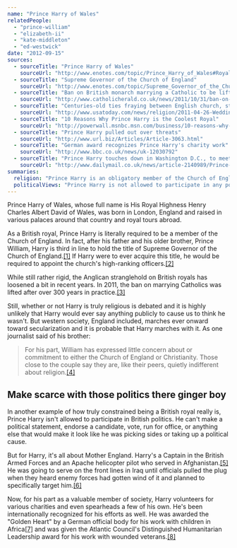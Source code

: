 ```yaml
---
name: "Prince Harry of Wales"
relatedPeople:
  - "prince-william"
  - "elizabeth-ii"
  - "kate-middleton"
  - "ed-westwick"
date: "2012-09-15"
sources:
  - sourceTitle: "Prince Harry of Wales"
    sourceUrl: "http://www.enotes.com/topic/Prince_Harry_of_Wales#Royal_duties"
  - sourceTitle: "Supreme Governor of the Church of England"
    sourceUrl: "http://www.enotes.com/topic/Supreme_Governor_of_the_Church_of_England"
  - sourceTitle: "Ban on British monarch marrying a Catholic to be lifted"
    sourceUrl: "http://www.catholicherald.co.uk/news/2011/10/31/ban-on-british-monarch-marrying-a-catholic-to-be-lifted/"
  - sourceTitle: "Centuries-old ties fraying between English church, state"
    sourceUrl: "http://www.usatoday.com/news/religion/2011-04-26-Wedding_England_church__25_ST_N.htm"
  - sourceTitle: "10 Reasons Why Prince Harry is the Coolest Royal"
    sourceUrl: "http://powerwall.msnbc.msn.com/business/10-reasons-why-prince-harry-is-the-cooler-than-his-bro-9729.gallery#!wallState=0__%2Fbusiness%2F10-reasons-why-prince-harry-is-the-cooler-than-his-bro-9729.gallery%3FphotoId%3D39118"
  - sourceTitle: "Prince Harry pulled out over threats"
    sourceUrl: "http://www.url.biz/Articles/Article-3063.html"
  - sourceTitle: "German award recognizes Prince Harry's charity work"
    sourceUrl: "http://www.bbc.co.uk/news/uk-12030792"
  - sourceTitle: "Prince Harry touches down in Washington D.C., to meet injured war veterans and collect a prestigious award"
    sourceUrl: "http://www.dailymail.co.uk/news/article-2140989/Prince-Harry-touches-Washington-DC-meet-injured-war-veterans-collect-prestigious-award.html"
summaries:
  religion: "Prince Harry is an obligatory member of the Church of England and is third in line to receive the title of \"Supreme Governor\" of that church."
  politicalViews: "Prince Harry is not allowed to participate in any political activity, however he is a war veteran and a decorated humanitarian."
---
```


Prince Harry of Wales, whose full name is His Royal Highness Henry Charles Albert David of Wales, was born in London, England and raised in various palaces around that country and royal tours abroad.

As a British royal, Prince Harry is literally required to be a member of the Church of England. In fact, after his father and his older brother, Prince William, Harry is third in line to hold the title of Supreme Governor of the Church of England.<a class="source-citation" href="#http%3A%2F%2Fwww.enotes.com%2Ftopic%2FPrince_Harry_of_Wales%23Royal_duties" title="Prince Harry of Wales">[1]</a> If Harry were to ever acquire this title, he would be required to appoint the church's high-ranking officers.<a class="source-citation" href="#http%3A%2F%2Fwww.enotes.com%2Ftopic%2FSupreme_Governor_of_the_Church_of_England" title="Supreme Governor of the Church of England">[2]</a>

While still rather rigid, the Anglican stranglehold on British royals has loosened a bit in recent years. In 2011, the ban on marrying Catholics was lifted after over 300 years in practice.<a class="source-citation" href="#http%3A%2F%2Fwww.catholicherald.co.uk%2Fnews%2F2011%2F10%2F31%2Fban-on-british-monarch-marrying-a-catholic-to-be-lifted%2F" title="Ban on British monarch marrying a Catholic to be lifted">[3]</a>

Still, whether or not Harry is truly religious is debated and it is highly unlikely that Harry would ever say anything publicly to cause us to think he wasn't. But western society, England included, marches ever onward toward secularization and it is probable that Harry marches with it. As one journalist said of his brother:

>For his part, William has expressed little concern about or commitment to either the Church of England or Christianity. Those close to the couple say they are, like their peers, quietly indifferent about religion.<a class="source-citation" href="#http%3A%2F%2Fwww.usatoday.com%2Fnews%2Freligion%2F2011-04-26-Wedding_England_church__25_ST_N.htm" title="Centuries-old ties fraying between English church, state">[4]</a>

## 

## Make scarce with those politics there ginger boy

In another example of how truly constrained being a British royal really is, Prince Harry isn't allowed to participate in British politics. He can't make a political statement, endorse a candidate, vote, run for office, or anything else that would make it look like he was picking sides or taking up a political cause.

But for Harry, it's all about Mother England. Harry's a Captain in the British Armed Forces and an Apache helicopter pilot who served in Afghanistan.<a class="source-citation" href="#http%3A%2F%2Fpowerwall.msnbc.msn.com%2Fbusiness%2F10-reasons-why-prince-harry-is-the-cooler-than-his-bro-9729.gallery%23!wallState%3D0__%252Fbusiness%252F10-reasons-why-prince-harry-is-the-cooler-than-his-bro-9729.gallery%253FphotoId%253D39118" title="10 Reasons Why Prince Harry is the Coolest Royal">[5]</a> He was going to serve on the front lines in Iraq until officials pulled the plug when they heard enemy forces had gotten wind of it and planned to specifically target him.<a class="source-citation" href="#http%3A%2F%2Fwww.url.biz%2FArticles%2FArticle-3063.html" title="Prince Harry pulled out over threats">[6]</a>

Now, for his part as a valuable member of society, Harry volunteers for various charities and even spearheads a few of his own. He's been internationally recognized for his efforts as well. He was awarded the "Golden Heart" by a German official body for his work with children in Africa<a class="source-citation" href="#http%3A%2F%2Fwww.bbc.co.uk%2Fnews%2Fuk-12030792" title="German award recognizes Prince Harry&apos;s charity work">[7]</a> and was given the Atlantic Council's Distinguished Humanitarian Leadership award for his work with wounded veterans.<a class="source-citation" href="#http%3A%2F%2Fwww.dailymail.co.uk%2Fnews%2Farticle-2140989%2FPrince-Harry-touches-Washington-DC-meet-injured-war-veterans-collect-prestigious-award.html" title="Prince Harry touches down in Washington D.C., to meet injured war veterans and collect a prestigious award">[8]</a>